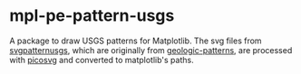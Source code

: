 # mpl-pe-pattern-usgs

A package to draw USGS patterns for Matplotlib. The svg files from
[svgpatternusgs](https://github.com/coolbutuseless/svgpatternusgs), which are
originally from
[geologic-patterns](https://github.com/davenquinn/geologic-patterns), are
processed with [picosvg](https://github.com/googlefonts/picosvg) and converted
to matplotlib's paths.

